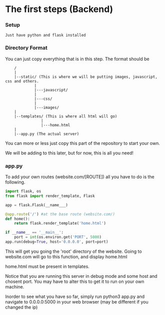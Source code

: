 # The first steps (Backend)

### Setup
    Just have python and flask installed

### Directory Format 
You can just copy everything that is in this step.
The format should be 
```
    /
    |
    |--static/ (This is where we will be putting images, javascript, css and others.
             |
             |---javascript/
             |
             |---css/
             |
             |---images/
    |
    |--templates/ (This is where all html will go)
                |
                |---home.html
    |
    |--app.py (The actual server)
```

You can more or less just copy this part of the repository to start your own.

We will be adding to this later, but for now, this is all you need!

### app.py

To add your own routes (website.com/[ROUTE]) all you have to do is the following.

```python
import flask, os
from flask import render_template, Flask

app = flask.Flask(__name___)

@app.route('/') #at the base route (website.com/)
def home():
    return flask.render_template('home.html')

if __name__ == '__main__':
    port = int(os.environ.get('PORT', 5000)
app.run(debug=True, host='0.0.0.0', port=port)
```

This will get you going the 'root' directory of the website.
Going to website.com will go to this function, and display home.html

home.html must be present in templates.

Notice that you are running this server in debug mode and some host and chosent port.
You may have to alter this to get it to run on your own machine.

Inorder to see what you have so far, simply run python3 app.py and navigate
to 0.0.0.0:5000 in your web browser (may be different if you changed the ip)
